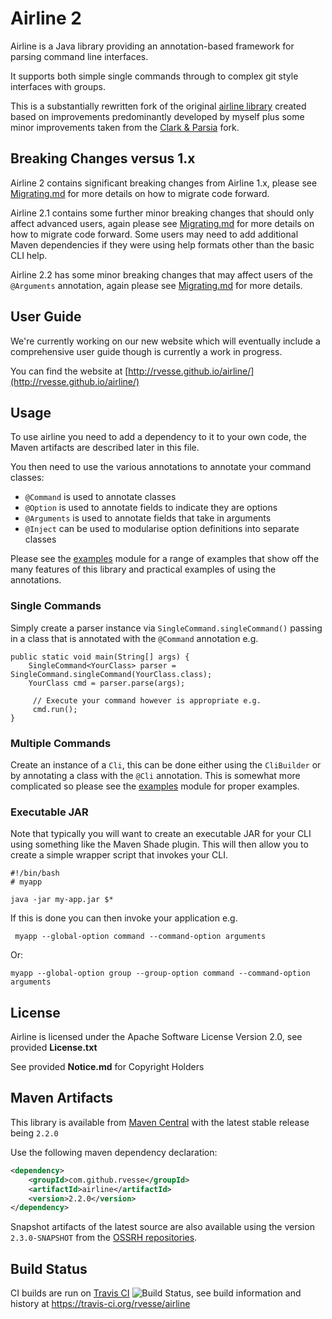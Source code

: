 # Airline 2

Airline is a Java library providing an annotation-based framework for parsing command line interfaces.

It supports both simple single commands through to complex git style interfaces with groups.

This is a substantially rewritten fork of the original [airline library](https://github.com/airlift/airline) created based on improvements predominantly developed by myself plus some minor improvements taken from the [Clark & Parsia](https://github.com/clarkparsia/airline) fork.

## Breaking Changes versus 1.x

Airline 2 contains significant breaking changes from Airline 1.x, please see [Migrating.md](Migrating.md) for more details on how to migrate code forward.

Airline 2.1 contains some further minor breaking changes that should only affect advanced users, again please see [Migrating.md](Migrating.md) for more details on how to migrate code forward.  Some users may need to add additional Maven dependencies if they were using help formats other than the basic CLI help.

Airline 2.2 has some minor breaking changes that may affect users of the `@Arguments` annotation, again please see [Migrating.md](Migrating.md) for more details.

## User Guide

We're currently working on our new website which will eventually include a comprehensive user guide though is currently a work in progress.

You can find the website at [http://rvesse.github.io/airline/](http://rvesse.github.io/airline/)

## Usage

To use airline you need to add a dependency to it to your own code, the Maven artifacts are described later in this file.

You then need to use the various annotations to annotate your command classes:

- `@Command` is used to annotate classes
- `@Option` is used to annotate fields to indicate they are options
- `@Arguments` is used to annotate fields that take in arguments
- `@Inject` can be used to modularise option definitions into separate classes

Please see the [examples](examples/) module for a range of examples that show off the many features of this library and practical examples of using the annotations.

### Single Commands

Simply create a parser instance via `SingleCommand.singleCommand()` passing in a class that is annotated with the `@Command` annotation e.g.

    public static void main(String[] args) {
        SingleCommand<YourClass> parser = SingleCommand.singleCommand(YourClass.class);
        YourClass cmd = parser.parse(args);
        
         // Execute your command however is appropriate e.g.
         cmd.run();   
    }

### Multiple Commands

Create an instance of a `Cli`, this can be done either using the `CliBuilder` or by annotating a class with the `@Cli` annotation.  This is somewhat more complicated so please see the [examples](examples/) module for proper examples.

### Executable JAR

Note that typically you will want to create an executable JAR for your CLI using something like the Maven Shade plugin.  This will then allow you to create a simple wrapper script that invokes your CLI.

    #!/bin/bash
    # myapp
    
    java -jar my-app.jar $*

If this is done you can then invoke your application e.g.

     myapp --global-option command --command-option arguments
     
Or:

    myapp --global-option group --group-option command --command-option arguments
    
## License

Airline is licensed under the Apache Software License Version 2.0, see provided **License.txt**

See provided **Notice.md** for Copyright Holders

## Maven Artifacts

This library is available from [Maven Central](http://search.maven.org) with the latest stable release being `2.2.0`

Use the following maven dependency declaration:

```xml
<dependency>
    <groupId>com.github.rvesse</groupId>
    <artifactId>airline</artifactId>
    <version>2.2.0</version>
</dependency>
```

Snapshot artifacts of the latest source are also available using the version `2.3.0-SNAPSHOT` from the [OSSRH repositories](http://central.sonatype.org/pages/ossrh-guide.html#ossrh-usage-notes).

## Build Status

CI builds are run on [Travis CI](http://travis-ci.org/) ![Build Status](https://travis-ci.org/rvesse/airline.png), see build information and history at https://travis-ci.org/rvesse/airline
